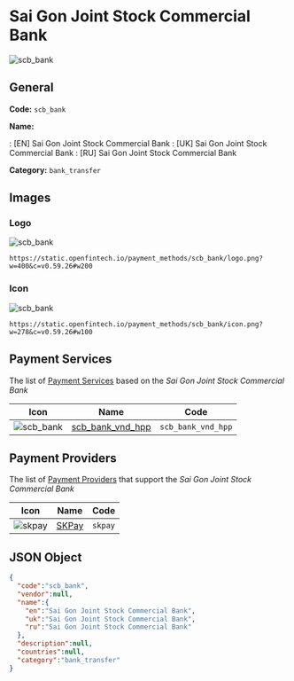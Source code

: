 
# Sai Gon Joint Stock Commercial Bank 
![scb_bank](https://static.openfintech.io/payment_methods/scb_bank/logo.png?w=400&c=v0.59.26#w200)  

## General 
**Code:** `scb_bank` 
 
**Name:** 
 
:	[EN] Sai Gon Joint Stock Commercial Bank 
:	[UK] Sai Gon Joint Stock Commercial Bank 
:	[RU] Sai Gon Joint Stock Commercial Bank 
 
**Category:** `bank_transfer` 
 

## Images 

### Logo 
![scb_bank](https://static.openfintech.io/payment_methods/scb_bank/logo.png?w=400&c=v0.59.26#w200)  

```
https://static.openfintech.io/payment_methods/scb_bank/logo.png?w=400&c=v0.59.26#w200
```  

### Icon 
![scb_bank](https://static.openfintech.io/payment_methods/scb_bank/icon.png?w=278&c=v0.59.26#w100)  

```
https://static.openfintech.io/payment_methods/scb_bank/icon.png?w=278&c=v0.59.26#w100
```  

## Payment Services 
 
The list of [Payment Services](/payment-services/) based on the _Sai Gon Joint Stock Commercial Bank_ 

|Icon|Name|Code| 
|:---:|:---:|:---:| 
|![scb_bank](https://static.openfintech.io/payment_methods/scb_bank/icon.png?w=278&c=v0.59.26#w100) |[scb_bank_vnd_hpp](/payment-services/scb_bank_vnd_hpp/)|`scb_bank_vnd_hpp`| 
 

## Payment Providers 
 
The list of [Payment Providers](/payment-providers/) that support the _Sai Gon Joint Stock Commercial Bank_ 

|Icon|Name|Code| 
|:---:|:---:|:---:| 
|![skpay](https://static.openfintech.io/payment_providers/skpay/icon.png?w=278&c=v0.59.26#w100) |[SKPay](/payment-providers/skpay/)|`skpay`| 
 

## JSON Object 

```json
{
  "code":"scb_bank",
  "vendor":null,
  "name":{
    "en":"Sai Gon Joint Stock Commercial Bank",
    "uk":"Sai Gon Joint Stock Commercial Bank",
    "ru":"Sai Gon Joint Stock Commercial Bank"
  },
  "description":null,
  "countries":null,
  "category":"bank_transfer"
}
```  
